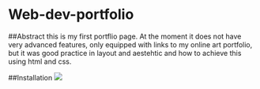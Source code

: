 # Web-dev-portfolio

##Abstract
this is my first portflio page. At the moment it does not have very advanced features, only equipped with links to my online art portfolio, but it was good practice in layout and aestehtic and how to achieve this using html and css. 

##Installation
<img src=(../../../../Downloads/screencapture-file-Users-anniegeorge-Documents-challenges-02-css-module-Web-dev-portfolio-index-html-2023-01-19-13_05_16.png)/>

